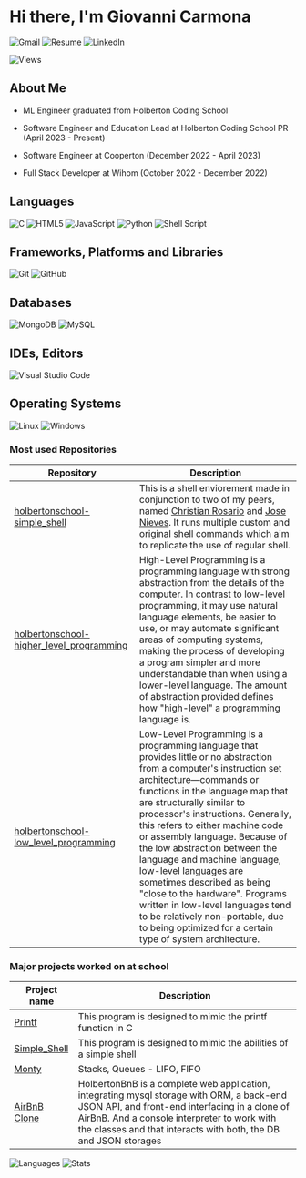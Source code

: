 # Hi there, I'm Giovanni Carmona

[![Gmail](https://img.shields.io/badge/Gmail-D14836?style=for-the-badge&logo=gmail&logoColor=white)](mailto:giovannicarmona360@gmail.com)
[![Resume](https://img.shields.io/badge/RESUME-important?style=for-the-badge)](./Resume.pdf)
[![LinkedIn](https://img.shields.io/badge/linkedin-%230077B5.svg?style=for-the-badge&logo=linkedin&logoColor=white)](https://www.linkedin.com/in/gionas361gionas361gionas361gionas361gionas361gionas361gionas361gionas361gionas361gionas361gionas361/)

![Views](https://komarev.com/ghpvc/?username=Gionas361&style=for-the-badge)

## About Me

* ML Engineer graduated from Holberton Coding School

* Software Engineer and Education Lead at Holberton Coding School PR (April 2023 - Present)

* Software Engineer at Cooperton (December 2022 - April 2023)

* Full Stack Developer at Wihom (October 2022 - December 2022)

## Languages

![C](https://img.shields.io/badge/c-%2300599C.svg?style=for-the-badge&logo=c&logoColor=white)
![HTML5](https://img.shields.io/badge/html5-%23E34F26.svg?style=for-the-badge&logo=html5&logoColor=white)
![JavaScript](https://img.shields.io/badge/javascript-%23323330.svg?style=for-the-badge&logo=javascript&logoColor=%23F7DF1E)
![Python](https://img.shields.io/badge/python-3670A0?style=for-the-badge&logo=python&logoColor=ffdd54)
![Shell Script](https://img.shields.io/badge/shell_script-%23121011.svg?style=for-the-badge&logo=gnu-bash&logoColor=white)

## Frameworks, Platforms and Libraries

![Git](https://img.shields.io/badge/git-%23F05033.svg?style=for-the-badge&logo=git&logoColor=white)
![GitHub](https://img.shields.io/badge/github-%23121011.svg?style=for-the-badge&logo=github&logoColor=white)

## Databases

![MongoDB](https://img.shields.io/badge/MongoDB-%234ea94b.svg?style=for-the-badge&logo=mongodb&logoColor=white)
![MySQL](https://img.shields.io/badge/mysql-%2300f.svg?style=for-the-badge&logo=mysql&logoColor=white)

## IDEs, Editors

![Visual Studio Code](https://img.shields.io/badge/Visual%20Studio%20Code-0078d7.svg?style=for-the-badge&logo=visual-studio-code&logoColor=white)

## Operating Systems

![Linux](https://img.shields.io/badge/Linux-FCC624?style=for-the-badge&logo=linux&logoColor=black)
![Windows](https://img.shields.io/badge/Windows-0078D6?style=for-the-badge&logo=windows&logoColor=white)

### Most used Repositories

| Repository | Description |
| --- | --- |
| [holbertonschool-simple_shell](https://github.com/Gionas361/holbertonschool-simple_shell) | This is a shell enviorement made in conjunction to two of my peers, named [Christian Rosario](https://github.com/GreyLeaf23) and [Jose Nieves](https://github.com/jnieves2177). It runs multiple custom and original shell commands which aim to replicate the use of regular shell. |
| [holbertonschool-higher_level_programming](https://github.com/Gionas361/holbertonschool-higher_level_programming) | High-Level Programming is a programming language with strong abstraction from the details of the computer. In contrast to low-level programming, it may use natural language elements, be easier to use, or may automate significant areas of computing systems, making the process of developing a program simpler and more understandable than when using a lower-level language. The amount of abstraction provided defines how "high-level" a programming language is. |
| [holbertonschool-low_level_programming](https://github.com/Gionas361/holbertonschool-low_level_programming) | Low-Level Programming is a programming language that provides little or no abstraction from a computer's instruction set architecture—commands or functions in the language map that are structurally similar to processor's instructions. Generally, this refers to either machine code or assembly language. Because of the low abstraction between the language and machine language, low-level languages are sometimes described as being "close to the hardware". Programs written in low-level languages tend to be relatively non-portable, due to being optimized for a certain type of system architecture. |

### Major projects worked on at school
  
| Project name | Description |
| --- | --- |
|[Printf](https://github.com/santacoll19/holbertonschool-printf)| This program is designed to mimic the printf function in C |
|[Simple_Shell](https://github.com/Gionas361/holbertonschool-simple_shell)| This program is designed to mimic the abilities of a simple shell |
|[Monty](https://github.com/Gionas361/holbertonschool-monty) | Stacks, Queues - LIFO, FIFO |
|[AirBnB Clone](https://github.com/Gionas361/holbertonschool-AirBnB_clone_v2)| HolbertonBnB is a complete web application, integrating mysql storage with ORM, a back-end JSON API, and front-end interfacing in a clone of AirBnB. And a console interpreter to work with the classes and that interacts with both, the DB and JSON storages |

![Languages](https://github-readme-stats.vercel.app/api/top-langs?username=Gionas361&show_icons=true&locale=en&layout=compact&theme=radical)
![Stats](https://github-readme-stats.vercel.app/api?username=Gionas361&show_icons=true&theme=radical)

